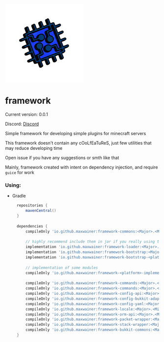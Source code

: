![](.images/logo.jpg)
# framework
Current version: 0.0.1

Discord: [Discord](https://discord.gg/teSGwVf64R)

Simple framework for developing simple plugins for minecraft servers

This framework doesn't contain any cOoLfEaTuReS, just few utilities that may reduce developing time

Open issue if you have any suggestions or smth like that

Mainly, framework created with intent on dependency injection, and require `guice` for work

### Using:
- Gradle
  ```groovy
    repositories {
        mavenCentral()
    }
  
    dependencies {
        compileOnly 'io.github.maxwainer:framework-commons:<Major>.<Minor>.<Revision>'
            
        // highly recommend include them in jar if you really using this 
        implementation 'io.github.maxwainer:framework-loader:<Major>.<Minor>.<Revision>'
        implementation 'io.github.maxwainer:framework-bootstrap:<Major>.<Minor>.<Revision>'
        implementation 'io.github.maxwainer:framework-bootstrap-<platform>:<Major>.<Minor>.<Revision>'
  
        // implementation of some modules
        compileOnly 'io.github.maxwainer:framework-<platform>-implementation:<Major>.<Minor>.<Revision>'
        
        compileOnly 'io.github.maxwainer:framework-commands:<Major>.<Minor>.<Revision>'
        compileOnly 'io.github.maxwainer:framework-commands:<Major>.<Minor>.<Revision>'
        compileOnly 'io.github.maxwainer:framework-config-api:<Major>.<Minor>.<Revision>'
        compileOnly 'io.github.maxwainer:framework-config-bukkit-adapters:<Major>.<Minor>.<Revision>'
        compileOnly 'io.github.maxwainer:framework-config-yaml:<Major>.<Minor>.<Revision>'
        compileOnly 'io.github.maxwainer:framework-locale:<Major>.<Minor>.<Revision>'
        compileOnly 'io.github.maxwainer:framework-orm-api:<Major>.<Minor>.<Revision>'
        compileOnly 'io.github.maxwainer:framework-packet-wrapper:<Major>.<Minor>.<Revision>'
        compileOnly 'io.github.maxwainer:framework-stack-wrapper:<Major>.<Minor>.<Revision>'
        compileOnly 'io.github.maxwainer:framework-bukkit-commons:<Major>.<Minor>.<Revision>'
    }
  ```